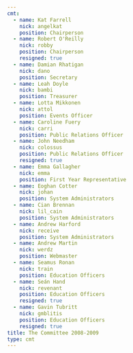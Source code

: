 ```yaml
---
cmt:
  - name: Kat Farrell
    nick: angelkat
    position: Chairperson
  - name: Robert O'Reilly
    nick: robby
    position: Chairperson
    resigned: true
  - name: Damian Rhatigan
    nick: dano
    position: Secretary
  - name: Leah Doyle
    nick: bambi
    position: Treasurer
  - name: Lotta Mikkonen
    nick: attol
    position: Events Officer
  - name: Caroline Fuery
    nick: carri
    position: Public Relations Officer
  - name: John Needham
    nick: colossus
    position: Public Relations Officer
    resigned: true
  - name: Emma Gallagher
    nick: emma
    position: First Year Representative
  - name: Eoghan Cotter
    nick: johan
    position: System Administrators
  - name: Cian Brennan
    nick: lil_cain
    position: System Administrators
  - name: Andrew Harford
    nick: receive
    position: System Administrators
  - name: Andrew Martin
    nick: werdz
    position: Webmaster
  - name: Seamus Ronan
    nick: train
    position: Education Officers
  - name: Seán Hand
    nick: revenant
    position: Education Officers
    resigned: true
  - name: Gavin Tubritt
    nick: gmblitis
    position: Education Officers
    resigned: true
title: The Committee 2008-2009
type: cmt
---
```

